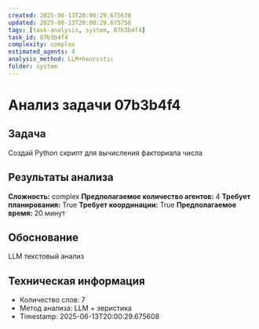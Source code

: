 ```yaml
---
created: 2025-06-13T20:00:29.675630
updated: 2025-06-13T20:00:29.675756
tags: [task-analysis, system, 07b3b4f4]
task_id: 07b3b4f4
complexity: complex
estimated_agents: 4
analysis_method: LLM+heuristic
folder: system
---
```


# Анализ задачи 07b3b4f4

## Задача
Создай Python скрипт для вычисления факториала числа

## Результаты анализа

**Сложность:** complex
**Предполагаемое количество агентов:** 4
**Требует планирования:** True
**Требует координации:** True
**Предполагаемое время:** 20 минут

## Обоснование
LLM текстовый анализ

## Техническая информация
- Количество слов: 7
- Метод анализа: LLM + эвристика
- Timestamp: 2025-06-13T20:00:29.675608
